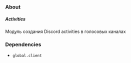 ### About

##### Activities
Модуль создания Discord activities в голосовых каналах

### Dependencies
- `global.client`

